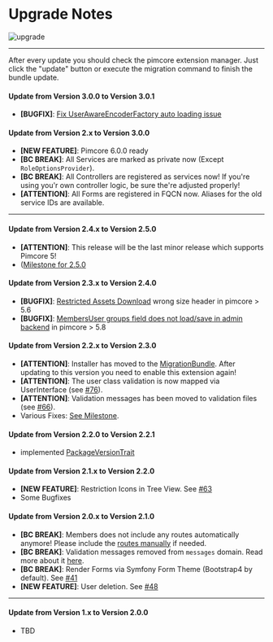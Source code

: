 # Upgrade Notes
![upgrade](https://user-images.githubusercontent.com/700119/31535145-3c01a264-affa-11e7-8d86-f04c33571f65.png)  

***

After every update you should check the pimcore extension manager. 
Just click the "update" button or execute the migration command to finish the bundle update.

#### Update from Version 3.0.0 to Version 3.0.1
- **[BUGFIX]**: [Fix UserAwareEncoderFactory auto loading issue](https://github.com/dachcom-digital/pimcore-members/issues/114)

#### Update from Version 2.x to Version 3.0.0
- **[NEW FEATURE]**: Pimcore 6.0.0 ready
- **[BC BREAK]**: All Services are marked as private now (Except `RoleOptionsProvider`).
- **[BC BREAK]**: All Controllers are registered as services now! If you're using you'r own controller logic, be sure the're adjusted properly!
- **[ATTENTION]**: All Forms are registered in FQCN now. Aliases for the old service IDs are available.

***

#### Update from Version 2.4.x to Version 2.5.0
- **[ATTENTION]**: This release will be the last minor release which supports Pimcore 5!
- ([Milestone for 2.5.0](https://github.com/dachcom-digital/pimcore-members/milestone/7?closed=1)

#### Update from Version 2.3.x to Version 2.4.0
- **[BUGFIX]**: [Restricted Assets Download](https://github.com/dachcom-digital/pimcore-members/issues/94) wrong size header in pimcore > 5.6
- **[BUGFIX]**: [MembersUser groups field does not load/save in admin backend](https://github.com/dachcom-digital/pimcore-members/issues/95) in pimcore > 5.8

#### Update from Version 2.2.x to Version 2.3.0
- **[ATTENTION]**: Installer has moved to the [MigrationBundle](https://github.com/dachcom-digital/pimcore-members/issues/74). After updating to this version you need to enable this extension again!
- **[ATTENTION]**: The user class validation is now mapped via UserInterface (see [#76](https://github.com/dachcom-digital/pimcore-members/issues/76)).
- **[ATTENTION]**: Validation messages has been moved to validation files (see [#66](https://github.com/dachcom-digital/pimcore-members/issues/66)).
- Various Fixes: [See Milestone](https://github.com/dachcom-digital/pimcore-members/milestone/5?closed=1).

#### Update from Version 2.2.0 to Version 2.2.1
- implemented [PackageVersionTrait](https://github.com/pimcore/pimcore/blob/master/lib/Extension/Bundle/Traits/PackageVersionTrait.php)

#### Update from Version 2.1.x to Version 2.2.0
- **[NEW FEATURE]**: Restriction Icons in Tree View. See [#63](https://github.com/dachcom-digital/pimcore-members/issues/63)
- Some Bugfixes

#### Update from Version 2.0.x to Version 2.1.0
- **[BC BREAK]**: Members does not include any routes automatically anymore! Please include the [routes manually](https://github.com/dachcom-digital/pimcore-members#route-installation) if needed.
- **[BC BREAK]**: Validation messages removed from `messages` domain. Read more about it [here](https://github.com/dachcom-digital/pimcore-members/issues/45).
- **[BC BREAK]**: Render Forms via Symfony Form Theme (Bootstrap4 by default). See [#41](https://github.com/dachcom-digital/pimcore-members/issues/41)
- **[NEW FEATURE]**: User deletion. See [#48](https://github.com/dachcom-digital/pimcore-members/issues/48)

***

#### Update from Version 1.x to Version 2.0.0
- TBD